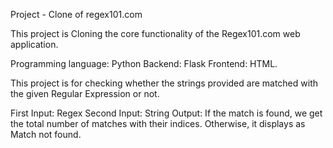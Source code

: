 Project - Clone of regex101.com

This project is Cloning the core functionality of the Regex101.com web application.

Programming language: Python
Backend: Flask
Frontend: HTML.

This project is for checking whether the strings provided are matched with the given Regular Expression or not.

First Input: Regex
Second Input: String
Output: If the match is found, we get the total number of matches with their indices. Otherwise, it displays as Match not found.